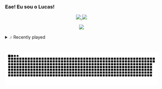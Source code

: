 ### Eae! Eu sou o Lucas!

<div align="center">
  <a href="https://github.com/lucasbenacci">
  <img height="140em" src="https://github-readme-stats.vercel.app/api?username=lucasbenacci&show_icons=true&theme=onedark&include_all_commits=true&count_private=true"/>
  <img height="140em" src="https://github-readme-stats.vercel.app/api/top-langs/?username=lucasbenacci&layout=compact&langs_count=7&theme=onedark"/>
</div>
  
<p align="center">
  <a href="https://skillicons.dev">
    <img src="https://skillicons.dev/icons?i=dotnet,cs,html,js,react,mysql,docker,vscode,git" />
  </a>
</p>

<details>
    <summary> 🎶 Recently played</summary>
    <a href="https://open.spotify.com/user/12142964052"><img src="https://spotify-recently-played-readme.vercel.app/api?user=12142964052&unique=true&count=10" alt="Spotify recently played"></a>
</details>
  
#
  
  ![Snake animation](https://github.com/lucasbenacci/lucasbenacci/blob/output/github-contribution-grid-snake.svg)
  

